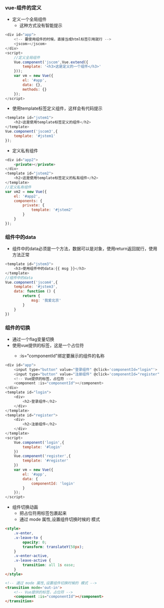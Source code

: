### vue-组件的定义
- 定义一个全局组件
    - 这种方式没有智能提示
```javascript
<div id="app">
    <!-- 要使用组件的时候，直接当成html标签引用就行 -->
    <jscom></jscom>
</div>
<script>
    //定义全局组件
    Vue.component('jscom',Vue.extend({
        template: '<h3>这是定义的一个组件</h3>'
    }));
    var vm = new Vue({
        el: '#app',
        data: {},
        methods: {}
    });
</script>
```
- 使用template标签定义组件，这样会有代码提示
```javascript
<template id="jstem1">
    <h2>这是使用template标签定义的组件</h2>
</template>
Vue.component('jscom3',{
    template: '#jstem1'
});
```
- 定义私有组件
```javascript
<div id="app2">
    <private></private>
</div>
<template id="jstem2">
    <h2>这是使用template标签定义的私有组件</h2>
</template>
//定义私有组件
var vm2 = new Vue({
    el: '#app2',
    components: {
        private: {
            template: '#jstem2'
        }
    }
});
```
### 组件中的data
- 组件中的data必须是一个方法，数据可以是对象，使用return返回就行，使用方法正常
```javascript
<template id="jstem3">
    <h3>使用组件中的data:{{ msg }}</h3>
</template>
//组件中的data
Vue.component('jscom4',{
    template: '#jstem3',
    data: function () {
        return {
            msg: '我爱北京'
        }
    }
})
```
### 组件的切换
- 通过一个flag变量切换
- 使用vue提供的<component>标签，这是一个占位符
    - :is="componentId"绑定要展示的组件的名称
```javascript
<div id="app">
    <input type="button" value="登录组件" @click='componentId="login"'>
    <input type="button" value="注册组件" @click='componentId="register"'>
    <!-- Vue提供的标签，占位符 -->
    <component :is="componentId"></component>
</div>
<template id="login">
    <div>
        <h2>登录组件</h2>
    </div>
</template>
<template id="register">
    <div>
        <h2>注册组件</h2>
    </div>
</template>
<script>
    Vue.component('login',{
        template: '#login'
    })
    Vue.component('register',{
        template: '#register'
    })
    var vm = new Vue({
        el: '#app',
        data: {
            componentId: 'login'
        }
    });
</script>
```
- 组件切换动画
    - 把<component>占位符用<transition>标签包裹起来
    - 通过 mode 属性,设置组件切换时候的 模式
```html
<style>
    .v-enter,
    .v-leave-to {
        opacity: 0;
        transform: translateY(50px);
    }
    .v-enter-active,
    .v-leave-active {
        transition: all 1s ease;
    }
</style>

<!-- 通过 mode 属性,设置组件切换时候的 模式 -->
<transition mode='out-in'>
    <!-- Vue提供的标签，占位符 -->
    <component :is="componentId"></component>
</transition>
```

